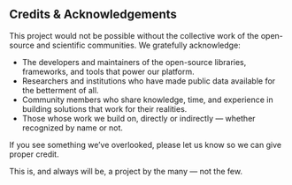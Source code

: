 ## Credits & Acknowledgements

This project would not be possible without the collective work of the open-source and scientific communities. We gratefully acknowledge:

- The developers and maintainers of the open-source libraries, frameworks, and tools that power our platform.
- Researchers and institutions who have made public data available for the betterment of all.
- Community members who share knowledge, time, and experience in building solutions that work for their realities.
- Those whose work we build on, directly or indirectly — whether recognized by name or not.

If you see something we’ve overlooked, please let us know so we can give proper credit.

This is, and always will be, a project by the many — not the few.
